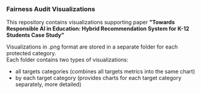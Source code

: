 ### Fairness Audit Visualizations  

This repository contains visualizations supporting paper **"Towards Responsible AI in Education: Hybrid Recommendation System for K-12 Students Case Study"**  

Visualizations in .png format are stored in a separate folder for each protected category.  
Each folder contains two types of visualizations:
- all targets categories (combines all targets metrics into the same chart)
- by each target category (provides charts for each target category separately, more detailed)

